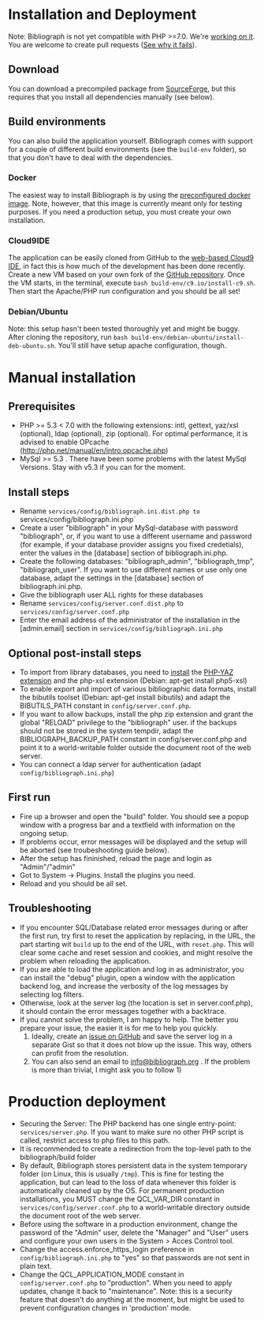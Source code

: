 # Installation and Deployment

Note: Bibliograph is not yet compatible with PHP >=7.0. We're [working on it](https://github.com/cboulanger/bibliograph/tree/branch_php7). You are welcome to create pull requests ([See why it fails](https://travis-ci.org/cboulanger/bibliograph/branches)). 

## Download
You can download a precompiled package from [SourceForge](http://sourceforge.net/projects/bibliograph/files/latest/download), but this requires
that you install all dependencies manually (see below).

## Build environments
You can also build the application yourself. Bibliograph comes with support for a 
couple of different build environments (see the `build-env` folder), so that you don't 
have to deal with the dependencies.

### Docker
The easiest way to install Bibliograph is by using the [preconfigured docker image](https://registry.hub.docker.com/u/cboulanger/bibliograph/). Note, however, that 
this image is currently meant only for testing purposes. If you need a production 
setup, you must create your own installation.

### Cloud9IDE
The application can be easily cloned from GitHub to the [web-based Cloud9 IDE](https://c9.io), in fact this is how much of the development has been done recently. Create a new VM based on your own fork of the [GitHub repository](https://github.com/cboulanger/bibliograph). Once the VM 
starts, in the terminal, execute `bash build-env/c9.io/install-c9.sh`. Then start the
Apache/PHP run configuration and you should be all set!

### Debian/Ubuntu
Note: this setup hasn't been tested thoroughly yet and might be buggy.
After cloning the repository, run `bash build-env/debian-ubuntu/install-deb-ubuntu.sh`.
You'll still have setup apache configuration, though. 

# Manual installation 

## Prerequisites
- PHP >= 5.3 < 7.0 with the following extensions: intl, gettext, yaz/xsl (optional), 
  ldap  (optional), zip (optional). For optimal performance, it is advised to enable 
  OPcache (http://php.net/manual/en/intro.opcache.php)
- MySql >= 5.3 . There have been some problems with the latest MySql Versions. Stay with
  v5.3 if you can for the moment. 

## Install steps 
- Rename `services/config/bibliograph.ini.dist.php to
  `services/config/bibliograph.ini.php`
- Create a user "bibliograph" in your MySql-database with password "bibliograph", or,
  if you want to use a different username and password (for example, if your database
  provider assigns you fixed credetials), enter the values in the [database] section 
  of bibliograph.ini.php.
- Create the following databases: "bibliograph_admin", "bibliograph_tmp", 
  "bibliograph_user". If you want to use different names or use only one database, 
  adapt the settings in the [database] section of bibliograph.ini.php.
- Give the bibliograph user ALL rights for these databases
- Rename `services/config/server.conf.dist.php` to `services/config/server.conf.php`
- Enter the email address of the administrator of the installation in the 
  [admin.email] section in `services/config/bibliograph.ini.php`

## Optional post-install steps
- To import from library databases, you need to [install](https://code.google.com/p/list8d/wiki/InstallingYaz) the [PHP-YAZ extension](http://www.indexdata.com/phpyaz)
  and the php-xsl extension (Debian: apt-get install php5-xsl)
- To enable export and import of various bibliographic data formats, install the 
  bibutils toolset (Debian: apt-get install bibutils) and adapt the BIBUTILS_PATH 
  constant in `config/server.conf.php`.
- If you want to allow backups, install the php zip extension and grant the global 
  "RELOAD" privilege to the "bibliograph" user. if the backups should not be 
  stored in the system tempdir, adapt the BIBLIOGRAPH_BACKUP_PATH
  constant in config/server.conf.php and point it to a world-writable folder 
  outside the document root of the web server.
- You can connect a ldap server for authentication (adapt `config/bibliograph.ini.php`)

## First run
- Fire up a browser and open the "build" folder. You should see a popup window with 
  a progress bar and a textfield with information on the ongoing setup. 
- If problems occur, error messages will be displayed and the setup will be aborted 
  (see troubeshooting guide below).
- After the setup has fininished, reload the page and login as "Admin"/"admin"
- Got to System -> Plugins. Install the plugins you need.
- Reload and you should be all set.

## Troubleshooting
- If you encounter SQL/Database related error messages during or after the first 
  run, try first to reset the application by replacing, in the URL, the part starting
  wit `build` up to the end of the URL, with `reset.php`. This will clear some
  cache and reset session and cookies, and might resolve the problem when reloading
  the application.
- If you are able to load the application and log in as administrator, you can 
  install the "debug" plugin, open a window with the application backend log, and
  increase the verbosity of the log messages by selecting log filters. 
- Otherwise, look at the server log (the location is set in server.conf.php), it should
  contain the error messages together with a backtrace. 
- If you cannot solve the problem, I am happy to help. The better you prepare your
  issue, the easier it is for me to help you quickly. 
  1. Ideally, create an [issue on GitHub](https://github.com/cboulanger/bibliograph/issues)    and save the server log in a separate Gist so that it does not blow up the issue. 
     This way, others can profit from the resolution.
  2. You can also send an email to info@bibliograph.org . If the problem is more than
     trivial, I might ask you to follow 1) 

# Production deployment
- Securing the Server: The PHP backend has one single entry-point: 
  `services/server.php`. If you want to make sure no other PHP script is called,
  restrict access to php files to this path.
- It is recommended to create a redirection from the top-level path to the 
  bibliograph/build folder
- By default, Bibliograph stores persistent data in the system temporary folder 
  (on Linux, this is usually `/tmp`). This is fine for testing the application,
  but can lead to the loss of data whenever this folder is automatically cleaned
  up by the OS. For permanent production installations, you MUST change the 
  QCL_VAR_DIR constant in `services/config/server.conf.php` to a world-writable
  directory outside the document root of the web server.
- Before using the software in a production environment, change the password of 
  the "Admin" user, delete the "Manager" and "User" users and configure your own 
  users in the System > Acces Control tool.
- Change the access.enforce_https_login preference in `config/bibliograph.ini.php`
  to "yes" so that passwords are not sent in plain text.
- Change the QCL_APPLICATION_MODE constant in `config/server.conf.php` to
  "production". When you need to apply updates, change it back to "maintenance".
  Note: this is a security feature that doesn't do anything at the moment, but
  might be used to prevent configuration changes in 'production' mode. 
